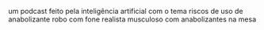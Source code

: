um podcast feito pela inteligência artificial com o tema riscos de uso de anabolizante robo com fone realista musculoso com anabolizantes na mesa